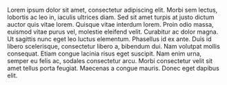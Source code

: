 Lorem ipsum dolor sit amet, consectetur adipiscing elit. Morbi sem lectus, lobortis ac leo in, iaculis ultrices diam. Sed sit amet turpis at justo dictum auctor quis vitae lorem. Quisque vitae interdum lorem. Proin odio massa, euismod vitae purus vel, molestie eleifend velit. Curabitur ac dolor magna. Ut sagittis nunc eget leo luctus elementum. Phasellus id ex ante. Duis id libero scelerisque, consectetur libero a, bibendum dui. Nam volutpat mollis consequat. Etiam congue lacinia risus eget suscipit. Nam enim urna, semper eu felis ac, sodales consectetur arcu. Morbi consectetur velit sit amet tellus porta feugiat. Maecenas a congue mauris. Donec eget dapibus elit.